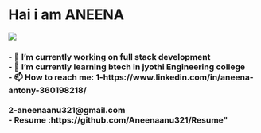 <h1>Hai i am ANEENA </h1>
<img src ="https://drive.google.com/file/d/1LsmXC3xmZwPb2aYLQYvMPfZxzl8at_nn/view?usp=sharing">
<h3>
- 🔭 I’m currently working on full stack development<br>
- 🌱 I’m currently learning btech in jyothi Engineering college<br>
- 📫 How to reach me: 1-https://www.linkedin.com/in/aneena-antony-360198218/ <br>
                     <br>2-aneenaanu321@gmail.com<br>
- Resume :https://github.com/Aneenaanu321/Resume"
  </h3>

